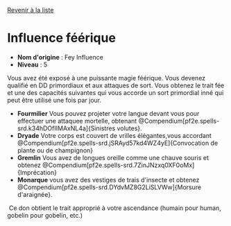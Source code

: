 [Revenir à la liste](..)

# Influence féérique

 * **Nom d'origine** : Fey Influence
 * **Niveau** : 5


<p><span>Vous avez été exposé à une puissante magie féérique. Vous devenez qualifié en DD primordiaux et aux attaques de sort. Vous obtenez le trait fée et une des capacités suivantes qui vous accorde un sort primordial inné qui peut être utilisé une fois par jour. </span></p>
<ul>
<li><strong>Fourmilier</strong> Vous pouvez projeter votre langue devant vous pour effectuer une attaquee mortelle, obtenant @Compendium[pf2e.spells-srd.k34hDOfIIMAxNL4a]{Sinistres volutes}.</li>
<li><strong>Dryade</strong> Votre corps est couvert de vrilles élégantes,vous accordant @Compendium[pf2e.spells-srd.jSRAyd57kd4WZ4yE]{Convocation de plante ou de champignon}</li>
<li><strong>Gremlin</strong> Vous avez de longues oreille comme une chauve souris et obtenez @Compendium[pf2e.spells-srd.7ZinJNzxq0XF0oMx]{Imprécation}</li>
<li><strong>Monarque</strong> vous avez des vestiges de trais d'insecte et obtenez @Compendium[pf2e.spells-srd.DYdvMZ8G2LiSLVWw]{Morsure d'araignée}.</li>
</ul>
<p>&nbsp;Ce don obtient le trait approprié à votre ascendance (humain pour human, gobelin pour gobelin, etc.)</p>